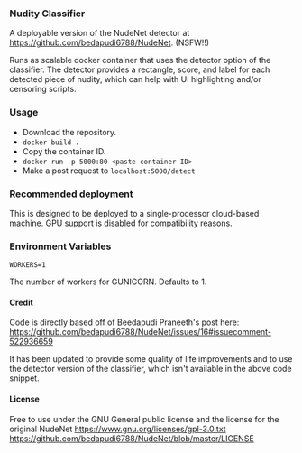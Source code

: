 ### Nudity Classifier
A deployable version of the NudeNet detector at https://github.com/bedapudi6788/NudeNet. (NSFW!!)

Runs as scalable docker container that uses the detector option of the classifier. The 
detector provides a rectangle, score, and label for each detected piece of nudity, which can help with
UI highlighting and/or censoring scripts.
  
### Usage
* Download the repository.
* `docker build .`
* Copy the container ID.
* `docker run -p 5000:80 <paste container ID>`
* Make a post request to `localhost:5000/detect`
  
### Recommended deployment

This is designed to be deployed to a single-processor cloud-based machine.
GPU support is disabled for compatibility reasons.

### Environment Variables

`WORKERS=1`

The number of workers for GUNICORN. Defaults to 1.

#### Credit

Code is directly based off of Beedapudi Praneeth's post here:
https://github.com/bedapudi6788/NudeNet/issues/16#issuecomment-522936659

It has been updated to provide some quality of life improvements and
to use the detector version of the classifier, which isn't available
in the above code snippet.

#### License

Free to use under the GNU General public license and the license for the original NudeNet
https://www.gnu.org/licenses/gpl-3.0.txt
https://github.com/bedapudi6788/NudeNet/blob/master/LICENSE
